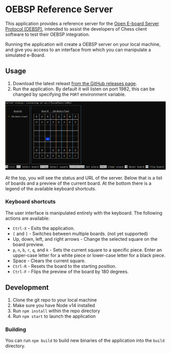 # OEBSP Reference Server

This application provides a reference server for the [Open E-board Server Protocol (OEBSP)](https://home.tornelo.com/e-board-integration/),
intended to assist the developers of Chess client software to test their OEBSP integration.

Running the application will create a OEBSP server on your local machine, and give you access
to an interface from which you can manipulate a simulated e-Board.

## Usage

1. Download the latest releast [from the GitHub releases page](https://github.com/chessworld/oebsp-reference-server/releases/).
2. Run the application. By default it will listen on port 1982, this can be changed by specifying the `PORT` environment variable.

![Screenshot](./doc/screenshot.png)

At the top, you will see the status and URL of the server. Below that is a list of boards
and a preview of the current board. At the bottom there is a legend of the available keyboard
shortcuts.

### Keyboard shortcuts

The user interface is manipulated entirely with the keyboard. The following actions
are available:

- `Ctrl-X` - Exits the application.
- `[` and `]` - Switches between multiple boards. (not yet supported)
- Up, down, left, and right arrows - Change the selected square on the board preview.
- `p`, `n`, `b`, `r`, `q`, and `k` - Sets the current square to a specific piece. Enter an
  upper-case letter for a white piece or lower-case letter for a black piece.
- Space - Clears the current square.
- `Ctrl-R` - Resets the board to the starting position.
- `Ctrl-F` - Flips the preview of the board by 180 degrees.

## Development

1. Clone the git repo to your local machine
2. Make sure you have Node v14 installed
3. Run `npm install` within the repo directory
4. Run `npm start` to launch the application

### Building

You can run `npm build` to build new binaries of the application into the `build` directory.
